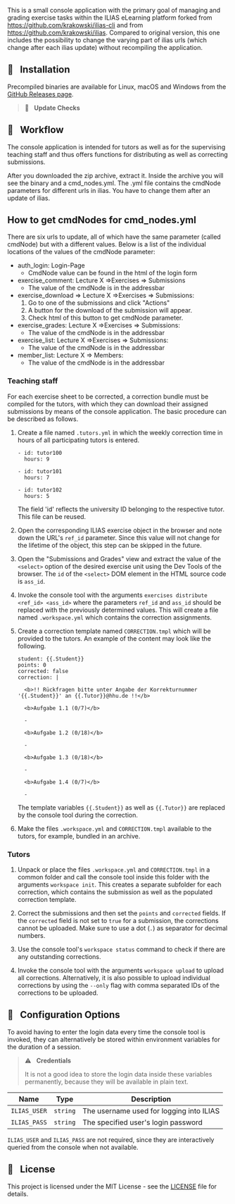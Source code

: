 This is a small console application with the primary goal of managing and
grading exercise tasks within the ILIAS eLearning platform forked from https://github.com/krakowski/ilias-cli and from https://github.com/krakowski/ilias. Compared to original version, this one includes the possibility to change the varying part of ilias urls (which change after each ilias update) without recompiling the application.

## :wrench: &nbsp; Installation

Precompiled binaries are available for Linux, macOS and Windows from
the [GitHub Releases page](https://github.com/yellowoftheegg/ilias-cli/releases). 

> :satellite: &nbsp; **Update Checks**
>

## :notebook: &nbsp; Workflow

The console application is intended for tutors as well as for the supervising teaching staff
and thus offers functions for distributing as well as correcting submissions.

After you downloaded the zip archive, extract it. Inside the archive you will see the binary and a cmd_nodes.yml. The .yml file contains the cmdNode parameters for different urls in ilias. You have to change them after an update of ilias.

## How to get cmdNodes for cmd_nodes.yml
There are six urls to update, all of which have the same parameter (called cmdNode) but with a different values. Below is a list of the individual locations of the values of the cmdNode parameter:


- auth_login: Login-Page
   - CmdNode value can be found in the html of the login form
- exercise_comment: Lecture X =>Exercises => Submissions
   - The value of the cmdNode is in the addressbar
- exercise_download => Lecture X =>Exercises => Submissions: 
   1. Go to one of the submissions and click "Actions"
   2. A button for the download of the submission will appear.
   3. Check html of this button to get cmdNode parameter.
- exercise_grades: Lecture X =>Exercises => Submissions: 
   - The value of the cmdNode is in the addressbar
- exercise_list: Lecture X =>Exercises => Submissions:
   - The value of the cmdNode is in the addressbar
- member_list: Lecture X => Members:
   - The value of the cmdNode is in the addressbar

### Teaching staff

For each exercise sheet to be corrected, a correction bundle must be compiled for the tutors,
with which they can download their assigned submissions by means of the console application.
The basic procedure can be described as follows.

1. Create a file named `.tutors.yml` in which the weekly correction time in hours of all participating tutors is entered.
   ```
   - id: tutor100
     hours: 9
  
   - id: tutor101
     hours: 7
  
   - id: tutor102
     hours: 5
   ```
   The field 'id' reflects the university ID belonging to the respective tutor. This file can be reused.


2. Open the corresponding ILIAS exercise object in the browser and note down the URL's `ref_id` parameter. Since this
   value will not change for the lifetime of the object, this step can be skipped in the future.


3. Open the "Submissions and Grades" view and extract the value of the `<select>` option of the desired exercise unit
   using the Dev Tools of the browser. The `id` of the `<select>` DOM element in the HTML source code is `ass_id`.


4. Invoke the console tool with the arguments `exercises distribute <ref_id> <ass_id>` where the parameters `ref_id`
   and `ass_id` should be replaced with the previously determined values. This will create a file named `.workspace.yml`
   which contains the correction assignments.


5. Create a correction template named `CORRECTION.tmpl` which will be provided to the tutors. An example of the content
   may look like the following.
   ```
   student: {{.Student}}
   points: 0
   corrected: false
   correction: |
  
     <b>!! Rückfragen bitte unter Angabe der Korrekturnummer '{{.Student}}' an {{.Tutor}}@hhu.de !!</b>
  
     <b>Aufgabe 1.1 (0/7)</b>
    
     -
  
     <b>Aufgabe 1.2 (0/18)</b>
    
     -
  
     <b>Aufgabe 1.3 (0/18)</b>
    
     -
  
     <b>Aufgabe 1.4 (0/7)</b>
    
     -
   ```

   The template variables `{{.Student}}` as well as `{{.Tutor}}` are replaced by the console tool during the correction.

6. Make the files `.workspace.yml` and `CORRECTION.tmpl` available to the tutors, for example, bundled in an archive.

### Tutors

1. Unpack or place the files `.workspace.yml` and `CORRECTION.tmpl` in a common folder and call the console tool inside
   this folder with the arguments `workspace init`. This creates a separate subfolder for each correction, which contains
   the submission as well as the populated correction template.

2. Correct the submissions and then set the `points` and `corrected` fields. If the `corrected` field is not set to
   `true` for a submission, the corrections cannot be uploaded. Make sure to use a dot (`.`) as separator for decimal numbers.

3. Use the console tool's `workspace status` command to check if there are any outstanding corrections.

4. Invoke the console tool with the arguments `workspace upload` to upload all corrections. Alternatively, it is also
   possible to upload individual corrections by using the `--only` flag with comma separated IDs of the corrections to be uploaded.


## :triangular_ruler: &nbsp; Configuration Options

To avoid having to enter the login data every time the console tool is invoked, they can alternatively be stored
within environment variables for the duration of a session.

> :warning: &nbsp; **Credentials**
>
> It is not a good idea to store the login data inside these variables permanently, because they will be available in plain text.

|      Name     |   Type   | Description                                    |
|:-------------:|:--------:|------------------------------------------------|
| `ILIAS_USER`  | `string` |  The username used for logging into ILIAS      |
| `ILIAS_PASS`  | `string` |  The specified user's login password           |

`ILIAS_USER` and `ILIAS_PASS` are not required, since they are interactively queried from the console when not available.

## :scroll: &nbsp; License

This project is licensed under the MIT License - see the [LICENSE](LICENSE) file for details.